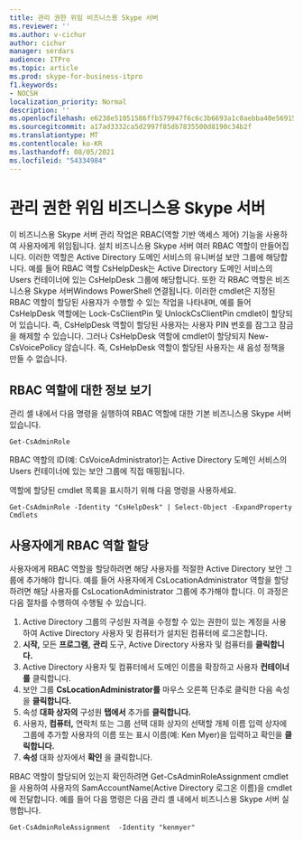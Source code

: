 ```yaml
---
title: 관리 권한 위임 비즈니스용 Skype 서버
ms.reviewer: ''
ms.author: v-cichur
author: cichur
manager: serdars
audience: ITPro
ms.topic: article
ms.prod: skype-for-business-itpro
f1.keywords:
- NOCSH
localization_priority: Normal
description: ''
ms.openlocfilehash: e6238e51051586ffb579947f6c6c3b6693a1c0aebba40e56915c67b016190997
ms.sourcegitcommit: a17ad3332ca5d2997f85db7835500d8190c34b2f
ms.translationtype: MT
ms.contentlocale: ko-KR
ms.lasthandoff: 08/05/2021
ms.locfileid: "54334984"
---
```

# <a name="delegate-administrative-control-of-skype-for-business-server"></a>관리 권한 위임 비즈니스용 Skype 서버 

이 비즈니스용 Skype 서버 관리 작업은 RBAC(역할 기반 액세스 제어) 기능을 사용하여 사용자에게 위임됩니다. 설치 비즈니스용 Skype 서버 여러 RBAC 역할이 만들어집니다. 이러한 역할은 Active Directory 도메인 서비스의 유니버설 보안 그룹에 해당합니다. 예를 들어 RBAC 역할 CsHelpDesk는 Active Directory 도메인 서비스의 Users 컨테이너에 있는 CsHelpDesk 그룹에 해당합니다. 또한 각 RBAC 역할은 비즈니스용 Skype 서버Windows PowerShell 연결됩니다.   이러한 cmdlet은 지정된 RBAC 역할이 할당된 사용자가 수행할 수 있는 작업을 나타내며, 예를 들어 CsHelpDesk 역할에는 Lock-CsClientPin 및 UnlockCsClientPin cmdlet이 할당되어 있습니다. 즉, CsHelpDesk 역할이 할당된 사용자는 사용자 PIN 번호를 잠그고 잠금을 해제할 수 있습니다. 그러나 CsHelpDesk 역할에 cmdlet이 할당되지 New-CsVoicePolicy 않습니다. 즉, CsHelpDesk 역할이 할당된 사용자는 새 음성 정책을 만들 수 없습니다.

## <a name="viewing-information-about-rbac-roles"></a>RBAC 역할에 대한 정보 보기

관리 셸 내에서 다음 명령을 실행하여 RBAC 역할에 대한 기본 비즈니스용 Skype 서버 있습니다.

`Get-CsAdminRole`

RBAC 역할의 ID(예: CsVoiceAdministrator)는 Active Directory 도메인 서비스의 Users 컨테이너에 있는 보안 그룹에 직접 매핑됩니다.

역할에 할당된 cmdlet 목록을 표시하기 위해 다음 명령을 사용하세요.

`Get-CsAdminRole -Identity "CsHelpDesk" | Select-Object -ExpandProperty Cmdlets`

## <a name="assigning-an-rbac-role-to-a-user"></a>사용자에게 RBAC 역할 할당

사용자에게 RBAC 역할을 할당하려면 해당 사용자를 적절한 Active Directory 보안 그룹에 추가해야 합니다. 예를 들어 사용자에게 CsLocationAdministrator 역할을 할당하려면 해당 사용자를 CsLocationAdministrator 그룹에 추가해야 합니다. 이 과정은 다음 절차를 수행하여 수행될 수 있습니다.

1. Active Directory 그룹의 구성원 자격을 수정할 수 있는 권한이 있는 계정을 사용하여 Active Directory 사용자 및 컴퓨터가 설치된 컴퓨터에 로그온합니다.
2. **시작,** 모든 **프로그램,** **관리** 도구, Active Directory 사용자 및 컴퓨터를 **클릭합니다.**
3. Active Directory 사용자 및 컴퓨터에서 도메인 이름을 확장하고 사용자 **컨테이너를** 클릭합니다.
4. 보안 그룹 **CsLocationAdministrator를** 마우스 오른쪽 단추로 클릭한 다음 속성을 **클릭합니다.**
5. 속성 **대화 상자의** 구성원 **탭에서** 추가를 **클릭합니다.**
6. 사용자, **컴퓨터,** 연락처 또는 그룹 선택 대화 상자의 선택할 개체 이름 입력 상자에 그룹에 추가할 사용자의 이름 또는 표시  이름(예: Ken Myer)을 입력하고 확인을 **클릭합니다.**
7. **속성** 대화 상자에서 **확인** 을 클릭합니다.

RBAC 역할이 할당되어 있는지 확인하려면 Get-CsAdminRoleAssignment cmdlet을 사용하여 사용자의 SamAccountName(Active Directory 로그온 이름)을 cmdlet에 전달합니다. 예를 들어 다음 명령은 다음 관리 셸 내에서 비즈니스용 Skype 서버 실행합니다.

`Get-CsAdminRoleAssignment  -Identity "kenmyer"`
